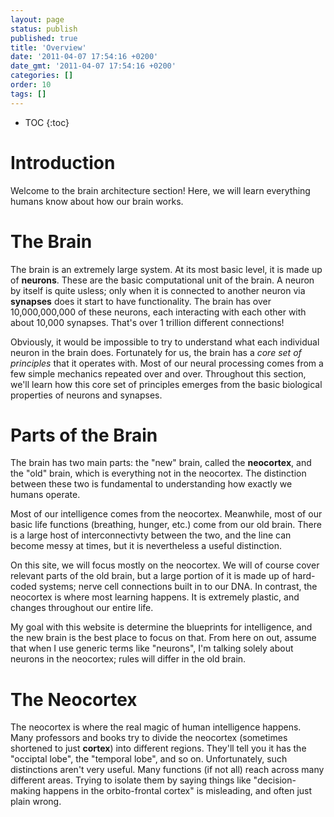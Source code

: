 ```yaml
---
layout: page
status: publish
published: true
title: 'Overview'
date: '2011-04-07 17:54:16 +0200'
date_gmt: '2011-04-07 17:54:16 +0200'
categories: []
order: 10
tags: []
---
```


* TOC
{:toc}

# Introduction

Welcome to the brain architecture section! Here, we will learn everything humans know about how our brain works.

# The Brain

The brain is an extremely large system. At its most basic level, it is made up of **neurons**. These are the basic computational unit of the brain. A neuron by itself is quite usless; only when it is connected to another neuron via **synapses** does it start to have functionality. The brain has over 10,000,000,000 of these neurons, each interacting with each other with about 10,000 synapses. That's over 1 trillion different connections! 

Obviously, it would be impossible to try to understand what each individual neuron in the brain does. Fortunately for us, the brain has a *core set of principles* that it operates with. Most of our neural processing comes from a few simple mechanics repeated over and over. Throughout this section, we'll learn how this core set of principles emerges from the basic biological properties of neurons and synapses.

# Parts of the Brain

The brain has two main parts: the "new" brain, called the **neocortex**, and the "old" brain, which is everything not in the neocortex. The distinction between these two is fundamental to understanding how exactly we humans operate.

Most of our intelligence comes from the neocortex. Meanwhile, most of our basic life functions (breathing, hunger, etc.) come from our old brain. There is a large host of interconnectivty between the two, and the line can become messy at times, but it is nevertheless a useful distinction.

On this site, we will focus mostly on the neocortex. We will of course cover relevant parts of the old brain, but a large portion of it is made up of hard-coded systems; nerve cell connections built in to our DNA. In contrast, the neocortex is where most learning happens. It is extremely plastic, and changes throughout our entire life. 

My goal with this website is determine the blueprints for intelligence, and the new brain is the best place to focus on that. From here on out, assume that when I use generic terms like "neurons", I'm talking solely about neurons in the neocortex; rules will differ in the old brain.

# The Neocortex

The neocortex is where the real magic of human intelligence happens. Many professors and books try to divide the neocortex (sometimes shortened to just **cortex**) into different regions. They'll tell you it has the "occiptal lobe", the "temporal lobe", and so on. Unfortunately, such distinctions aren't very useful. Many functions (if not all) reach across many different areas. Trying to isolate them by saying things like "decision-making happens in the orbito-frontal cortex" is misleading, and often just plain wrong.

